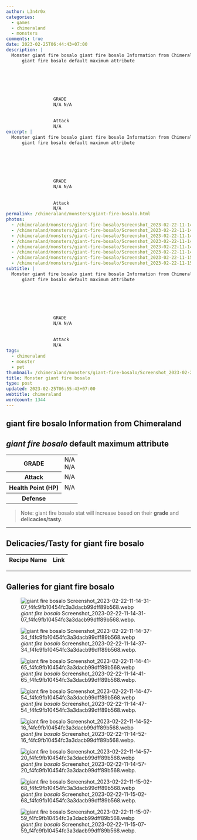 ```yaml
---
author: L3n4r0x
categories:
  - games
  - chimeraland
  - monsters
comments: true
date: 2023-02-25T06:44:43+07:00
description: |
  Monster giant fire bosalo giant fire bosalo Information from Chimeraland
      giant fire bosalo default maximum attribute
      
        
          
            
              
                
                  GRADE
                  N/A N/A
                
                
                  Attack
                  N/A
excerpt: |
  Monster giant fire bosalo giant fire bosalo Information from Chimeraland
      giant fire bosalo default maximum attribute
      
        
          
            
              
                
                  GRADE
                  N/A N/A
                
                
                  Attack
                  N/A
permalink: /chimeraland/monsters/giant-fire-bosalo.html
photos:
  - /chimeraland/monsters/giant-fire-bosalo/Screenshot_2023-02-22-11-14-31-07_f4fc9fb10454fc3a3dacb99dff89b568.webp
  - /chimeraland/monsters/giant-fire-bosalo/Screenshot_2023-02-22-11-14-37-34_f4fc9fb10454fc3a3dacb99dff89b568.webp
  - /chimeraland/monsters/giant-fire-bosalo/Screenshot_2023-02-22-11-14-41-65_f4fc9fb10454fc3a3dacb99dff89b568.webp
  - /chimeraland/monsters/giant-fire-bosalo/Screenshot_2023-02-22-11-14-47-54_f4fc9fb10454fc3a3dacb99dff89b568.webp
  - /chimeraland/monsters/giant-fire-bosalo/Screenshot_2023-02-22-11-14-52-16_f4fc9fb10454fc3a3dacb99dff89b568.webp
  - /chimeraland/monsters/giant-fire-bosalo/Screenshot_2023-02-22-11-14-57-20_f4fc9fb10454fc3a3dacb99dff89b568.webp
  - /chimeraland/monsters/giant-fire-bosalo/Screenshot_2023-02-22-11-15-02-68_f4fc9fb10454fc3a3dacb99dff89b568.webp
  - /chimeraland/monsters/giant-fire-bosalo/Screenshot_2023-02-22-11-15-07-59_f4fc9fb10454fc3a3dacb99dff89b568.webp
subtitle: |
  Monster giant fire bosalo giant fire bosalo Information from Chimeraland
      giant fire bosalo default maximum attribute
      
        
          
            
              
                
                  GRADE
                  N/A N/A
                
                
                  Attack
                  N/A
tags:
  - chimeraland
  - monster
  - pet
thumbnail: /chimeraland/monsters/giant-fire-bosalo/Screenshot_2023-02-22-11-14-31-07_f4fc9fb10454fc3a3dacb99dff89b568.webp
title: Monster giant fire bosalo
type: post
updated: 2023-02-25T06:55:43+07:00
webtitle: chimeraland
wordcount: 1344
---
```


<link
  rel="stylesheet"
  href="https://rawcdn.githack.com/dimaslanjaka/Web-Manajemen/870a349/css/bootstrap-5-3-0-alpha3-wrapper.css"
/>
<section id="bootstrap-wrapper">
  <div data-bs-theme="dark">
    <h2>giant fire bosalo Information from Chimeraland</h2>
    <h2 id="attribute"><i>giant fire bosalo</i> default maximum attribute</h2>
    <div class="row">
      <div class="col mb-2">
        <div class="card">
          <div class="card-body">
            <table>
              <tr>
                <th>GRADE</th>
                <td>N/A <br />N/A</td>
              </tr>
              <tr>
                <th>Attack</th>
                <td>N/A</td>
              </tr>
              <tr>
                <th>Health Point (HP)</th>
                <td>N/A</td>
              </tr>
              <tr>
                <th>Defense</th>
                <td></td>
              </tr>
            </table>
          </div>
        </div>
      </div>
    </div>
    <blockquote class="bd-callout bd-callout-warning">
      Note: giant fire bosalo stat will increase based on their <b>grade</b> and
      <b>delicacies/tasty</b>.
    </blockquote>
    <hr />
    <h2 id="delicacies">Delicacies/Tasty for giant fire bosalo</h2>
    <div class="card">
      <div class="card-body">
        <div class="table-responsive">
          <table class="table table-striped">
            <thead>
              <tr>
                <th>Recipe Name</th>
                <th>Link</th>
              </tr>
            </thead>
            <tbody></tbody>
          </table>
        </div>
      </div>
    </div>
    <hr />
    <div id="gallery">
      <h2>Galleries for giant fire bosalo</h2>
      <div class="row">
        <div class="col-lg-6 col-12">
          <figure>
            <img
              src="https://www.webmanajemen.com/chimeraland/monsters/giant-fire-bosalo/Screenshot_2023-02-22-11-14-31-07_f4fc9fb10454fc3a3dacb99dff89b568.webp"
              alt="giant fire bosalo Screenshot_2023-02-22-11-14-31-07_f4fc9fb10454fc3a3dacb99dff89b568.webp"
            />
            <figcaption style="word-wrap: break-word">
              <i>giant fire bosalo</i>
              Screenshot_2023-02-22-11-14-31-07_f4fc9fb10454fc3a3dacb99dff89b568.webp.
            </figcaption>
          </figure>
        </div>
        <div class="col-lg-6 col-12">
          <figure>
            <img
              src="https://www.webmanajemen.com/chimeraland/monsters/giant-fire-bosalo/Screenshot_2023-02-22-11-14-37-34_f4fc9fb10454fc3a3dacb99dff89b568.webp"
              alt="giant fire bosalo Screenshot_2023-02-22-11-14-37-34_f4fc9fb10454fc3a3dacb99dff89b568.webp"
            />
            <figcaption style="word-wrap: break-word">
              <i>giant fire bosalo</i>
              Screenshot_2023-02-22-11-14-37-34_f4fc9fb10454fc3a3dacb99dff89b568.webp.
            </figcaption>
          </figure>
        </div>
        <div class="col-lg-6 col-12">
          <figure>
            <img
              src="https://www.webmanajemen.com/chimeraland/monsters/giant-fire-bosalo/Screenshot_2023-02-22-11-14-41-65_f4fc9fb10454fc3a3dacb99dff89b568.webp"
              alt="giant fire bosalo Screenshot_2023-02-22-11-14-41-65_f4fc9fb10454fc3a3dacb99dff89b568.webp"
            />
            <figcaption style="word-wrap: break-word">
              <i>giant fire bosalo</i>
              Screenshot_2023-02-22-11-14-41-65_f4fc9fb10454fc3a3dacb99dff89b568.webp.
            </figcaption>
          </figure>
        </div>
        <div class="col-lg-6 col-12">
          <figure>
            <img
              src="https://www.webmanajemen.com/chimeraland/monsters/giant-fire-bosalo/Screenshot_2023-02-22-11-14-47-54_f4fc9fb10454fc3a3dacb99dff89b568.webp"
              alt="giant fire bosalo Screenshot_2023-02-22-11-14-47-54_f4fc9fb10454fc3a3dacb99dff89b568.webp"
            />
            <figcaption style="word-wrap: break-word">
              <i>giant fire bosalo</i>
              Screenshot_2023-02-22-11-14-47-54_f4fc9fb10454fc3a3dacb99dff89b568.webp.
            </figcaption>
          </figure>
        </div>
        <div class="col-lg-6 col-12">
          <figure>
            <img
              src="https://www.webmanajemen.com/chimeraland/monsters/giant-fire-bosalo/Screenshot_2023-02-22-11-14-52-16_f4fc9fb10454fc3a3dacb99dff89b568.webp"
              alt="giant fire bosalo Screenshot_2023-02-22-11-14-52-16_f4fc9fb10454fc3a3dacb99dff89b568.webp"
            />
            <figcaption style="word-wrap: break-word">
              <i>giant fire bosalo</i>
              Screenshot_2023-02-22-11-14-52-16_f4fc9fb10454fc3a3dacb99dff89b568.webp.
            </figcaption>
          </figure>
        </div>
        <div class="col-lg-6 col-12">
          <figure>
            <img
              src="https://www.webmanajemen.com/chimeraland/monsters/giant-fire-bosalo/Screenshot_2023-02-22-11-14-57-20_f4fc9fb10454fc3a3dacb99dff89b568.webp"
              alt="giant fire bosalo Screenshot_2023-02-22-11-14-57-20_f4fc9fb10454fc3a3dacb99dff89b568.webp"
            />
            <figcaption style="word-wrap: break-word">
              <i>giant fire bosalo</i>
              Screenshot_2023-02-22-11-14-57-20_f4fc9fb10454fc3a3dacb99dff89b568.webp.
            </figcaption>
          </figure>
        </div>
        <div class="col-lg-6 col-12">
          <figure>
            <img
              src="https://www.webmanajemen.com/chimeraland/monsters/giant-fire-bosalo/Screenshot_2023-02-22-11-15-02-68_f4fc9fb10454fc3a3dacb99dff89b568.webp"
              alt="giant fire bosalo Screenshot_2023-02-22-11-15-02-68_f4fc9fb10454fc3a3dacb99dff89b568.webp"
            />
            <figcaption style="word-wrap: break-word">
              <i>giant fire bosalo</i>
              Screenshot_2023-02-22-11-15-02-68_f4fc9fb10454fc3a3dacb99dff89b568.webp.
            </figcaption>
          </figure>
        </div>
        <div class="col-lg-6 col-12">
          <figure>
            <img
              src="https://www.webmanajemen.com/chimeraland/monsters/giant-fire-bosalo/Screenshot_2023-02-22-11-15-07-59_f4fc9fb10454fc3a3dacb99dff89b568.webp"
              alt="giant fire bosalo Screenshot_2023-02-22-11-15-07-59_f4fc9fb10454fc3a3dacb99dff89b568.webp"
            />
            <figcaption style="word-wrap: break-word">
              <i>giant fire bosalo</i>
              Screenshot_2023-02-22-11-15-07-59_f4fc9fb10454fc3a3dacb99dff89b568.webp.
            </figcaption>
          </figure>
        </div>
      </div>
    </div>
  </div>
</section>
